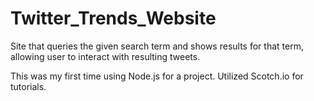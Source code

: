 # Twitter_Trends_Website
Site that queries the given search term and shows results for that term, allowing user to interact with resulting tweets.

This was my first time using Node.js for a project. Utilized Scotch.io for tutorials.
